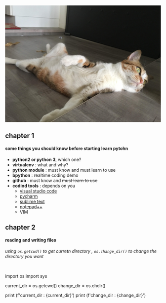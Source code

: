 ![mycat](./mycat.jpg)

## chapter 1

#### some things you  should know before starting learn pytohn

- **python2  or python 3**, which one?
- **virtualenv** : what and why?
- **python module** : must know and must learn to use
- **bpython** : realtime coding demo
- **github** : must know and ~~must learn to use~~ 
- **codind tools** : depends on you
  - [visual studio code](https://code.visualstudio.com/)
  - [pycharm](https://www.jetbrains.com/pycharm/)
  - [sublime text](https://www.sublimetext.com/)
  - [notepad++](https://notepad-plus-plus.org/zh/)
  - VIM

## chapter 2

#### reading and  writing files

###### using `os.getcwd()` to get curretn directory , `os.change_dir()` to change the directory you want

```python

```

import os
import sys

current_dir = os.getcwd()
change_dir = os.chdir()

print (f'current_dir : {current_dir}')
print (f'change_dir : {change_dir}')

```python

```

